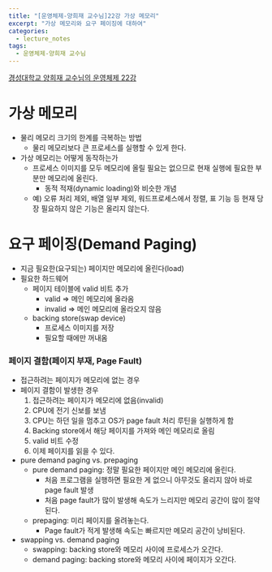 ```yaml
---
title: "[운영체제-양희재 교수님]22강 가상 메모리"
excerpt: "가상 메모리와 요구 페이징에 대하여"
categories:
  - lecture_notes
tags:
  - 운영체제-양희재 교수님
---
```


[경성대학교 양희재 교수님의 운영체제 22강](http://www.kocw.net/home/cview.do?lid=87416cc6fc800337)

# 가상 메모리

- 물리 메모리 크기의 한계를 극복하는 방법
    - 물리 메모리보다 큰 프로세스를 실행할 수 있게 한다.
- 가상 메모리는 어떻게 동작하는가
    - 프로세스 이미지를 모두 메모리에 올릴 필요는 없으므로 현재 실행에 필요한 부분만 메모리에 올린다.
        - 동적 적재(dynamic loading)와 비슷한 개념
    - 예) 오류 처리 제외, 배열 일부 제외, 워드프로세스에서 정렬, 표 기능 등 현재 당장 필요하지 않은 기능은 올리지 않는다.

# 요구 페이징(Demand Paging)

- 지금 필요한(요구되는) 페이지만 메모리에 올린다(load)
- 필요한 하드웨어
    - 페이지 테이블에 valid 비트 추가
        - valid ⇒ 메인 메모리에 올라옴
        - invalid ⇒ 메인 메모리에 올라오지 않음
    - backing store(swap device)
        - 프로세스 이미지를 저장
        - 필요할 때에만 꺼내옴

### 페이지 결함(페이지 부재, Page Fault)

- 접근하려는 페이지가 메모리에 없는 경우
- 페이지 결함이 발생한 경우
    1. 접근하려는 페이지가 메모리에 없음(invalid) 
    2. CPU에 전기 신보를 보냄 
    3. CPU는 하던 일을 멈추고 OS가 page fault 처리 루틴을 실행하게 함
    4. Backing store에서 해당 페이지를 가져와 메인 메모리로 올림
    5. valid 비트 수정
    6. 이제 페이지를 읽을 수 있다.
- pure demand paging vs. prepaging
    - pure demand paging: 정말 필요한 페이지만 메인 메모리에 올린다.
        - 처음 프로그램을 실행하면 필요한 게 없으니 아무것도 올리지 않아 바로 page fault 발생
        - 처음 page fault가 많이 발생해 속도가 느리지만 메모리 공간이 많이 절약된다.
    - prepaging: 미리 페이지를 올려놓는다.
        - Page fault가 적게 발생해 속도는 빠르지만 메모리 공간이 낭비된다.
- swapping vs. demand paging
    - swapping: backing store와 메모리 사이에 프로세스가 오간다.
    - demand paging: backing store와 메모리 사이에 페이지가 오간다.